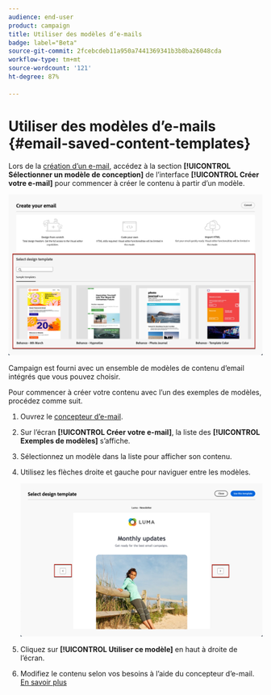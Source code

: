 ```yaml
---
audience: end-user
product: campaign
title: Utiliser des modèles d’e-mails
badge: label="Beta"
source-git-commit: 2fcebcdeb11a950a7441369341b3b8ba26048cda
workflow-type: tm+mt
source-wordcount: '121'
ht-degree: 87%

---
```


# Utiliser des modèles d’e-mails {#email-saved-content-templates}

Lors de la [création d’un e-mail](../email/create-email.md), accédez à la section **[!UICONTROL Sélectionner un modèle de conception]** de l’interface **[!UICONTROL Créer votre e-mail]** pour commencer à créer le contenu à partir d’un modèle.

![](assets/email_designer-sample-templates.png)

Campaign est fourni avec un ensemble de modèles de contenu d’email intégrés que vous pouvez choisir.

Pour commencer à créer votre contenu avec l’un des exemples de modèles, procédez comme suit.

1. Ouvrez le [concepteur d’e-mail](get-started-email-designer.md).

1. Sur l’écran **[!UICONTROL Créer votre e-mail]**, la liste des **[!UICONTROL Exemples de modèles]** s’affiche.

1. Sélectionnez un modèle dans la liste pour afficher son contenu.

1. Utilisez les flèches droite et gauche pour naviguer entre les modèles.

   ![](assets/email_designer-sample-templates-navigate.png)

1. Cliquez sur **[!UICONTROL Utiliser ce modèle]** en haut à droite de l’écran.

1. Modifiez le contenu selon vos besoins à l’aide du concepteur d’e-mail. [En savoir plus](create-email-content.md)
